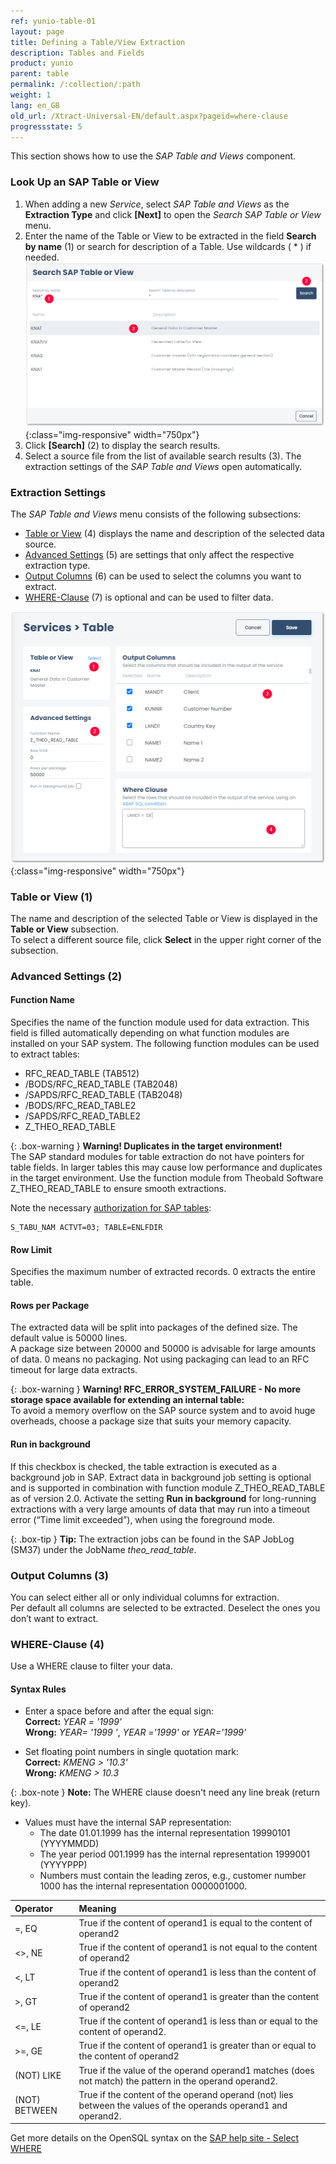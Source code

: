 ```yaml
---
ref: yunio-table-01
layout: page
title: Defining a Table/View Extraction
description: Tables and Fields
product: yunio
parent: table
permalink: /:collection/:path
weight: 1
lang: en_GB
old_url: /Xtract-Universal-EN/default.aspx?pageid=where-clause
progressstate: 5
---
```


This section shows how to use the *SAP Table and Views* component.

### Look Up an SAP Table or View

1. When adding a new *Service*, select *SAP Table and Views* as the **Extraction Type** and click **[Next]** to open the *Search SAP Table or View* menu.
2. Enter the name of the Table or View to be extracted in the field **Search by name** (1) or search for description of a Table. Use wildcards ( * ) if needed.
![SAP-Table-or-Views](/img/content/yunio/Search-table-view.png){:class="img-responsive" width="750px"}
3. Click **[Search]** (2) to display the search results.
4. Select a source file from the list of available search results (3). The extraction settings of the *SAP Table and Views* open automatically.<br>

### Extraction Settings

The *SAP Table and Views* menu consists of the following subsections:
- [Table or View](#table-or-view) (4) displays the name and description of the selected data source.
- [Advanced Settings](#advanced-settings) (5) are settings that only affect the respective extraction type.
- [Output Columns](#output-columns) (6) can be used to select the columns you want to extract.
- [WHERE-Clause](#where-clause) (7) is optional and can be used to filter data.

![YunIO-table](/img/content/yunio/table-settings.png){:class="img-responsive" width="750px"}

### Table or View (1)

The name and description of the selected Table or View is displayed in the **Table or View** subsection.<br>
To select a different source file, click **Select** in the upper right corner of the subsection.

### Advanced Settings (2)

#### Function Name
Specifies the name of the function module used for data extraction. This field is filled automatically depending on what function modules are installed on your SAP system.
The following function modules can be used to extract tables:

- RFC_READ_TABLE (TAB512)
- /BODS/RFC_READ_TABLE (TAB2048)
- /SAPDS/RFC_READ_TABLE (TAB2048)
- /BODS/RFC_READ_TABLE2
- /SAPDS/RFC_READ_TABLE2
- Z_THEO_READ_TABLE

{: .box-warning }
**Warning! Duplicates in the target environment!**<br>
The SAP standard modules for table extraction do not have pointers for table fields. 
In larger tables this may cause low performance and duplicates in the target environment. 
Use the function module from Theobald Software Z_THEO_READ_TABLE to ensure smooth extractions.

Note the necessary [authorization for SAP tables](https://kb.theobald-software.com/sap/authority-objects-sap-user-rights#table):
```
S_TABU_NAM ACTVT=03; TABLE=ENLFDIR
```

#### Row Limit
Specifies the maximum number of extracted records. 0 extracts the entire table.

#### Rows per Package
The extracted data will be split into packages of the defined size. The default value is 50000 lines.<br>
A package size between 20000 and 50000 is advisable for large amounts of data. 0 means no packaging. 
Not using packaging can lead to an RFC timeout for large data extracts.

{: .box-warning }
**Warning! RFC_ERROR_SYSTEM_FAILURE - No more storage space available for extending an internal table:**<br>
To avoid a memory overflow on the SAP source system and to avoid huge overheads, choose a package size that suits your memory capacity.

#### Run in background
If this checkbox is checked, the table extraction is executed as a background job in SAP. 
Extract data in background job setting is optional and is supported in combination with function module Z_THEO_READ_TABLE as of version 2.0. 
Activate the setting **Run in background** for long-running extractions with a very large amounts of data that may run into a timeout error (“Time limit exceeded”), when using the foreground mode.

{: .box-tip }
**Tip:** The extraction jobs can be found in the SAP JobLog (SM37) under the JobName *theo_read_table*.

### Output Columns (3)

You can select either all or only individual columns for extraction. <br>
Per default all columns are selected to be extracted. 
Deselect the ones you don’t want to extract.

### WHERE-Clause (4)
Use a WHERE clause to filter your data.

#### Syntax Rules
- Enter a space before and after the equal sign:<br>
 **Correct:** *YEAR = '1999'* <br>
 **Wrong:** *YEAR= '1999 '*, *YEAR ='1999'* or *YEAR='1999'*

- Set floating point numbers in single quotation mark: <br>
**Correct:** *KMENG > '10.3'* <br>
**Wrong:** *KMENG > 10.3*

{: .box-note }
**Note:** The WHERE clause doesn't need any line break (return key).

- Values must have the internal SAP representation:<br>
  - The date 01.01.1999 has the internal representation 19990101 (YYYYMMDD) 
  - The year period 001.1999 has the internal representation 1999001 (YYYYPPP)
  - Numbers must contain the leading zeros, e.g., customer number 1000 has the internal representation 0000001000.
  
| Operator   |      Meaning      |  
|:---------|:------------- |
|=, EQ |  True if the content of operand1 is equal to the content of operand2|
|<>, NE | True if the content of operand1 is not equal to the content of operand2|
| <, LT | True if the content of operand1 is less than the content of operand2|
|>, GT |  True if the content of operand1 is greater than the content of operand2|
|<=, LE | True if the content of operand1 is less than or equal to the content of operand2.|
|>=, GE |  True if the content of operand1 is greater than or equal to the content of operand2|
| (NOT) LIKE | True if the value of the operand operand1 matches (does not match) the pattern in the operand operand2.|
| (NOT) BETWEEN | True if the content of the operand operand (not) lies between the values of the operands operand1 and operand2. |

Get more details on the OpenSQL syntax on the [SAP help site - Select WHERE](https://help.sap.com/doc/abapdocu_752_index_htm/7.52/en-US/abapwhere.htm?file=abapwhere.htm) 
